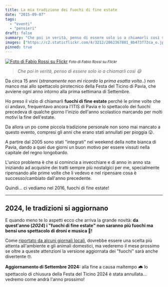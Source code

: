 ```yaml
---
title: La mia tradizione dei Fuochi di fine estate
date: "2015-09-07"
tags:
  - "eventi"
  - "pensieri"
draft: false
summary: "Che poi in verità, penso di essere solo io a chiamarli così 😄"
images: ["https://c2.staticflickr.com/4/3212/2862367881_8b473f72ca_o.jpg"]
pinned: true
---
```


[![Foto di Fabio Rossi su Flickr](https://c2.staticflickr.com/4/3212/2862367881_8b473f72ca_o.jpg)](https://www.flickr.com/photos/fabiorossi77/2862367881/) <small>_Foto di Fabio Rossi su Flickr_</small>

> _Che poi in verità, penso di essere solo io a chiamarli così 😄_

Da circa 15 anni (_stranamente non mi ricordo la prima esatta volta.._) non manco mai allo spettacolo pirotecnico della Festa del Ticino di Pavia, che avviene ogni anno intorno alla prima settimana di Settembre.

Ho preso il vizio di chiamarli **fuochi di fine estate** perché le prime volte che ci andavo, frequentavo ancora l'ITIS di Pavia e lo spettacolo dei fuochi precedeva di qualche giorno l'inizio dell'anno scolastico marcando per molti motivi la fine dell'estate.

Da allora un po come piccola tradizione personale non sono mai mancato a questo evento, compresi gli anni che erano stati annullati per pioggia 😛.

A partire dal 2005 sono stati "integrati" nel weekend della notte bianca di Pavia, dando a quei due giorni un buon motivo per essere vissuti nella capitale del regno longobardo.

L'unico problema è che si comincia a invecchiare e di anno in anno sta iniziando ad acquisire dei tratti sempre più nostalgici per me, specialmente ripensando alle prime volte che li vedevo e nel ripensare cosa è successo/cambiato dall'anno precedente.

Quindi... ci vediamo nel 2016, fuochi di fine estate!

---

## 2024, le tradizioni si aggiornano

E quando meno te lo aspetti ecco che arriva la grande novità: **da quest'anno (_2024_) i "fuochi di fine estate" non saranno più fuochi ma bensi uno spettacolo di droni e musica 🤯!**

Come [riportato da alcuni giornali locali](https://www.quatarobpavia.it/droni-luminosi-festa-del-ticino-2024/), dovrebbe essere una scelta più attenta all'ambiente e gli animali domestici, ma vederemo il mese prossimo se oltre a queste attenzioni la versione aggiornata dei "fuochi" sarà anche divertente 🤓.

**Aggiornamento di Settembre 2024:** alla fine a causa maltempo 🌧️ lo spettacolo di chiusura della Festa del Ticino 2024 è stata annullata... vedremo come andrà l'anno prossimo!

